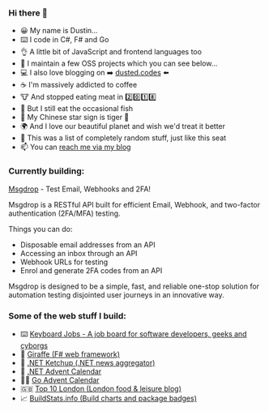 ### Hi there 👋

<!--
**dustinmoris/dustinmoris** is a ✨ _special_ ✨ repository because its `README.md` (this file) appears on your GitHub profile.

Here are some ideas to get you started:

- 🔭 I’m currently working on ...
- 🌱 I’m currently learning ...
- 👯 I’m looking to collaborate on ...
- 🤔 I’m looking for help with ...
- 💬 Ask me about ...
- 📫 How to reach me: ...
- 😄 Pronouns: ...
- ⚡ Fun fact: ...
-->

- :grinning: My name is Dustin...
- :keyboard: I code in C#, F# and Go
- :ok_hand: A little bit of JavaScript and frontend languages too
- :rocket: I maintain a few OSS projects which you can see below...
- :computer: I also love blogging on :arrow_right: [dusted.codes](https://dusted.codes) :arrow_left:
- :coffee: I'm massively addicted to coffee
- :cow: And stopped eating meat in :two::zero::one::eight:
- :tropical_fish: But I still eat the occasional fish
- :tiger2: My Chinese star sign is tiger :tiger:
- :earth_africa: And I love our beautiful planet and wish we'd treat it better
- :seat: This was a list of completely random stuff, just like this seat
- :mailbox: You can [reach me via my blog](https://dusted.codes/hire#contact)

### Currently building:

[Msgdrop](https://msgdrop.io) - Test Email, Webhooks and 2FA!

Msgdrop is a RESTful API built for efficient Email, Webhook, and two-factor authentication (2FA/MFA) testing.

Things you can do:

- Disposable email addresses from an API
- Accessing an inbox through an API
- Webhook URLs for testing
- Enrol and generate 2FA codes from an API

Msgdrop is designed to be a simple, fast, and reliable one-stop solution for automation testing disjointed user journeys in an innovative way.


### Some of the web stuff I build:

- :keyboard: [Keyboard Jobs - A job board for software developers, geeks and cyborgs](https://keyboardjobs.com)
- :giraffe: [Giraffe (F# web framework)](https://giraffe.wiki)
- :tomato: [.NET Ketchup (.NET news aggregator)](https://dotnetketchup.com)
- :christmas_tree: [.NET Advent Calendar](https://dotnet.christmas)
- :mx_claus: [Go Advent Calendar](https://golang.christmas)
- :uk: [Top 10 London (London food & leisure blog)](https://top10.london)
- :chart_with_upwards_trend: [BuildStats.info (Build charts and package badges)](https://buildstats.info)
